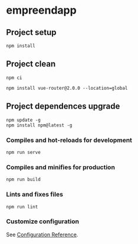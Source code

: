 # empreendapp

## Project setup
```
npm install
```

## Project clean
```
npm ci
```

```
npm install vue-router@2.0.0 --location=global
```

## Project dependences upgrade
```
npm update -g
npm install npm@latest -g
```

### Compiles and hot-reloads for development
```
npm run serve
```

### Compiles and minifies for production
```
npm run build
```

### Lints and fixes files
```
npm run lint
```

### Customize configuration
See [Configuration Reference](https://cli.vuejs.org/config/).

